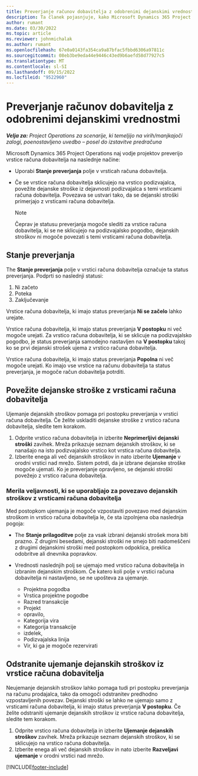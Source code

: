 ```yaml
---
title: Preverjanje računov dobavitelja z odobrenimi dejanskimi vrednostmi
description: Ta članek pojasnjuje, kako Microsoft Dynamics 365 Project Operations naj vodje projektov preverijo račune dobaviteljev z dejanskimi podatki, ki so bili odobreni kot izvajalci opravljenih del in evidentiranim časom ter stroški in materiali, ki so jih porabili člani projektne skupine.
author: rumant
ms.date: 03/30/2022
ms.topic: article
ms.reviewer: johnmichalak
ms.author: rumant
ms.openlocfilehash: 67e0a0143fa354ca9a87bfac5fbbd6306a97811c
ms.sourcegitcommit: 08eb3be9eda44e9446c43ed9b6aefd58d77927c5
ms.translationtype: MT
ms.contentlocale: sl-SI
ms.lasthandoff: 09/15/2022
ms.locfileid: "9522960"
---
```

# <a name="verification-of-vendor-invoices-with-approved-actuals"></a>Preverjanje računov dobavitelja z odobrenimi dejanskimi vrednostmi

_**Velja za:** Project Operations za scenarije, ki temeljijo na virih/manjkajoči zalogi, poenostavljeno uvedbo – posel do izstavitve predračuna_

Microsoft Dynamics 365 Project Operations naj vodje projektov preverijo vrstice računa dobavitelja na naslednje načine:

- Uporabi **Stanje preverjanja** polje v vrsticah računa dobavitelja.
- Če se vrstice računa dobavitelja sklicujejo na vrstico podizvajalca, povežite dejanske stroške iz dejavnosti podizvajalca s temi vrsticami računa dobavitelja. Povezava se ustvari tako, da se dejanski stroški primerjajo z vrsticami računa dobavitelja.

    > [!NOTE]
    > Čeprav je statusu preverjanja mogoče slediti za vrstice računa dobavitelja, ki se ne sklicujejo na podizvajalsko pogodbo, dejanskih stroškov ni mogoče povezati s temi vrsticami računa dobavitelja.

## <a name="verification-status"></a>Stanje preverjanja

The **Stanje preverjanja** polje v vrstici računa dobavitelja označuje ta status preverjanja. Podprti so naslednji statusi:

1. Ni začeto
2. Poteka
3. Zaključevanje

Vrstice računa dobavitelja, ki imajo status preverjanja **Ni se začelo** lahko urejate.

Vrstice računa dobavitelja, ki imajo status preverjanja **V postopku** ni več mogoče urejati. Za vrstico računa dobavitelja, ki se sklicuje na podizvajalsko pogodbo, je status preverjanja samodejno nastavljen na **V postopku** takoj ko se prvi dejanski strošek ujema z vrstico računa dobavitelja.

Vrstice računa dobavitelja, ki imajo status preverjanja **Popolna** ni več mogoče urejati. Ko imajo vse vrstice na računu dobavitelja ta status preverjanja, je mogoče račun dobavitelja potrditi.

## <a name="match-cost-actuals-to-vendor-invoice-lines"></a>Povežite dejanske stroške z vrsticami računa dobavitelja

Ujemanje dejanskih stroškov pomaga pri postopku preverjanja v vrstici računa dobavitelja. Če želite uskladiti dejanske stroške z vrstico računa dobavitelja, sledite tem korakom.

1. Odprite vrstico računa dobavitelja in izberite **Neprimerljivi dejanski stroški** zavihek. Mreža prikazuje seznam dejanskih stroškov, ki se nanašajo na isto podizvajalsko vrstico kot vrstica računa dobavitelja.
2. Izberite enega ali več dejanskih stroškov in nato izberite **Ujemanje** v orodni vrstici nad mrežo. Sistem potrdi, da je izbrane dejanske stroške mogoče ujemati. Ko je preverjanje opravljeno, se dejanski stroški povežejo z vrstico računa dobavitelja.

### <a name="validation-criteria-that-are-used-to-link-cost-actuals-to-vendor-invoice-lines"></a>Merila veljavnosti, ki se uporabljajo za povezavo dejanskih stroškov z vrsticami računa dobavitelja

Med postopkom ujemanja je mogoče vzpostaviti povezavo med dejanskim stroškom in vrstico računa dobavitelja le, če sta izpolnjena oba naslednja pogoja:

- The **Stanje prilagoditve** polje za vsak izbrani dejanski strošek mora biti prazno. Z drugimi besedami, dejanski stroški ne smejo biti nadomeščeni z drugimi dejanskimi stroški med postopkom odpoklica, preklica odobritve ali dnevnika popravkov.
- Vrednosti naslednjih polj se ujemajo med vrstico računa dobavitelja in izbranim dejanskim stroškom. Če katero koli polje v vrstici računa dobavitelja ni nastavljeno, se ne upošteva za ujemanje.

    - Projektna pogodba
    - Vrstica projektne pogodbe
    - Razred transakcije
    - Projekt
    - opravilo,
    - Kategorija vira
    - Kategorija transakcije
    - izdelek,
    - Podizvajalska linija
    - Vir, ki ga je mogoče rezervirati

## <a name="unmatch-cost-actuals-from-a-vendor-invoice-line"></a>Odstranite ujemanje dejanskih stroškov iz vrstice računa dobavitelja

Neujemanje dejanskih stroškov lahko pomaga tudi pri postopku preverjanja na računu prodajalca, tako da omogoči odstranitev predhodno vzpostavljenih povezav. Dejanski stroški se lahko ne ujemajo samo z vrsticami računa dobavitelja, ki imajo status preverjanja **V postopku**. Če želite odstraniti ujemanje dejanskih stroškov iz vrstice računa dobavitelja, sledite tem korakom.

1. Odprite vrstico računa dobavitelja in izberite **Ujemanje dejanskih stroškov** zavihek. Mreža prikazuje seznam dejanskih stroškov, ki se sklicujejo na vrstico računa dobavitelja.
2. Izberite enega ali več dejanskih stroškov in nato izberite **Razveljavi ujemanje** v orodni vrstici nad mrežo.

[!INCLUDE[footer-include](../../includes/footer-banner.md)]
